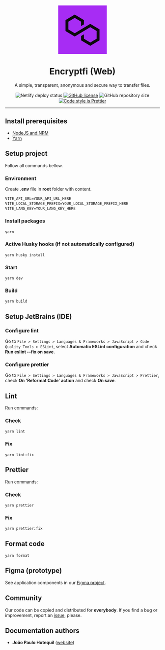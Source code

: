<p align="center">
    <img align="center" src="./src/assets/images/logo.png" width="158px" alt="Encryptfi logo" />
    <br>
    <h1 align="center">Encryptfi (Web)</h1>
    <p align="center">A simple, transparent, anonymous and secure way to transfer files.</p>
    <p align="center">
        <img align="center" src="https://api.netlify.com/api/v1/badges/778b09ca-7110-4e31-ae1d-be841932adad/deploy-status" alt="Netlify deploy status" />
        <a href="https://github.com/toresrise/encryptfi-web/blob/main/LICENSE"><img align="center" src="https://img.shields.io/github/license/toresrise/encryptfi-web" alt="GitHub license" /></a>
        <img align="center" src="https://img.shields.io/github/repo-size/toresrise/encryptfi-web" alt="GitHub repository size" />
        <a href="https://github.com/prettier/prettier"><img align="center" src="https://img.shields.io/badge/code_style-prettier-ff69b4.svg" alt="Code style is Prettier" /></a>
    </p>
</p>

<hr>

## Install prerequisites
- [NodeJS and NPM](https://nodejs.org/en/download)
- [Yarn](https://classic.yarnpkg.com/lang/en/docs/install)

## Setup project
Follow all commands bellow.

### Environment
Create **.env** file in **root** folder with content.
```
VITE_API_URL=YOUR_API_URL_HERE
VITE_LOCAL_STORAGE_PREFIX=YOUR_LOCAL_STORAGE_PREFIX_HERE
VITE_LANG_KEY=YOUR_LANG_KEY_HERE
```

### Install packages
```
yarn
```

### Active Husky hooks (if not automatically configured)
```
yarn husky install
```

### Start
```
yarn dev
```

### Build
```
yarn build
```

## Setup JetBrains (IDE)

### Configure lint
Go to `File > Settings > Languages & Frameworks > JavaScript > Code Quality Tools > ESLint`, select **Automatic ESLint configuration** and check **Run eslint --fix on save**.

### Configure prettier
Go to `File > Settings > Languages & Frameworks > JavaScript > Prettier`, check **On 'Reformat Code' action** and check **On save**.

## Lint
Run commands:

### Check
```
yarn lint
```

### Fix
```
yarn lint:fix
```

## Prettier
Run commands:

### Check
```
yarn prettier
```

### Fix
```
yarn prettier:fix
```

## Format code
```
yarn format
```

## Figma (prototype)
See application components in our [Figma project](https://www.figma.com/file/SADKp23JNkpiVvhJsRZFAk/Web).

## Community
Our code can be copied and distributed for **everybody**. If you find a bug or improvement, report an [issue](https://github.com/toresrise/encryptfi-web/issues), please.

## Documentation authors
- **João Paulo Hotequil** ([website](https://hotequil.tech))
